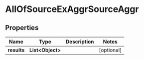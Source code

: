 # AllOfSourceExAggrSourceAggr

## Properties
Name | Type | Description | Notes
------------ | ------------- | ------------- | -------------
**results** | **List&lt;Object&gt;** |  |  [optional]
